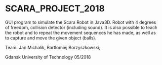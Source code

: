 # SCARA_PROJECT_2018

GUI program to simulate the Scara Robot in Java3D.
Robot with 4 degrees of freedom, collision detector (including sound). It is also possible to teach the robot and to repeat the movement sequences he has made, as well as to capture and move the given object (balls).

Team:
Jan Michalik,
Bartlomiej Borzyszkowski,

Gdansk University of Technology 
05/2018
